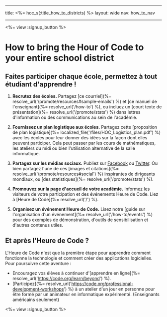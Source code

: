 * * *

title: <%= hoc_s(:title_how_to_districts) %> layout: wide nav: how_to_nav

* * *

<%= view :signup_button %>

# How to bring the Hour of Code to your entire school district

## Faites participer chaque école, permettez à tout étudiant d'apprendre !

  1. **Recrutez des écoles.** Partagez [ce courriel](%= resolve_url('/promote/resources#sample-emails') %) et [ce manuel de l'enseignant](%= resolve_url('/how-to') %), ou incluez un [court texte de présentation](%= resolve_url('/promote/stats') %) dans lettres d'information ou des communications au sein de l'académie.

  2. **Fournissez un plan logistique aux écoles.** Partagez cette [proposition de plan logistique](%= localized_file('/files/HOC_Logistics_plan.pdf') %) avec les écoles pour leur donner des idées sur la façon dont elles peuvent participer. Cela peut passer par les cours de mathématiques, les ateliers du midi ou bien l'utilisation alternative de la salle informatique.

  3. **Partagez sur les médias sociaux.** Publiez sur [Facebook](https://www.facebook.com/sharer/sharer.php?u=http%3A%2F%2Fhourofcode.com%2Fus) ou [Twitter](https://twitter.com/intent/tweet?url=http%3A%2F%2Fhourofcode.com&text=I%27m%20participating%20in%20this%20year%27s%20%23HourOfCode%2C%20are%20you%3F%20%40codeorg&original_referer=https%3A%2F%2Fwww.google.com%2Furl%3Fq%3Dhttps%253A%252F%252Ftwitter.com%252Fshare%253Fhashtags%253D%2526amp%253Brelated%253Dcodeorg%2526amp%253Btext%253DI%252527m%252Bparticipating%252Bin%252Bthis%252Byear%252527s%252B%252523HourOfCode%25252C%252Bare%252Byou%25253F%252B%252540codeorg%2526amp%253Burl%253Dhttp%25253A%25252F%25252Fhourofcode.com%26sa%3DD%26sntz%3D1%26usg%3DAFQjCNE1GLTUbKZfMlEh9Aj5w0iswz6PYQ&related=codeorg&hashtags=). Ou bien partagez l'une de ces [images et citations](%= resolve_url('/promote/resources#social') %) inspirantes de dirigeants mondiaux, ou [des statistiques](%= resolve_url('/promote/stats') %).

  4. **Promouvez sur la page d'accueil de votre académie.** Informez les visiteurs de votre participation et des événements Heure de Code. Liez à [Heure de Code](%= resolve_url('/') %).

  5. **Organisez un événement Heure de Code.** Lisez notre [guide sur l'organisation d'un événement](%= resolve_url('/how-to/events') %) pour des exemples de démonstration, d'outils de sensibilisation et d'autres contenus utiles.

## Et après l'Heure de Code ?

L'Heure de Code n'est que la première étape pour apprendre comment fonctionne la technologie et comment créer des applications logicielles. Pour poursuivre cette aventure :

  * Encouragez vos élèves à continuer d'[apprendre en ligne](%= resolve_url('https://code.org/learn/beyond') %).
  * [Participez](%= resolve_url('https://code.org/professional-development-workshops') %) à un atelier d'un jour en personne pour être formé par un animateur en informatique expérimenté. (Enseignants américains seulement)

<%= view :signup_button %>